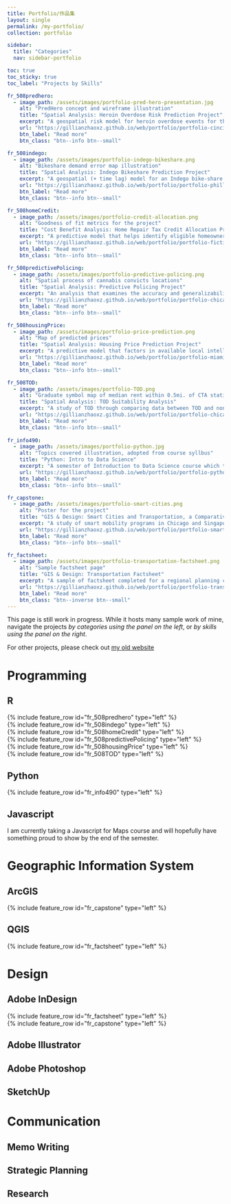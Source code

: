 ```yaml
---
title: Portfolio/作品集
layout: single
permalink: /my-portfolio/
collection: portfolio

sidebar:
  title: "Categories"
  nav: sidebar-portfolio

toc: true
toc_sticky: true
toc_label: "Projects by Skills"

fr_508predhero:
  - image_path: /assets/images/portfolio-pred-hero-presentation.jpg
    alt: "PredHero concept and wireframe illustration"
    title: "Spatial Analysis: Heroin Overdose Risk Prediction Project"
    excerpt: "A geospatial risk model for heroin overdose events for the City of Cincinnati, Ohio <br />"
    url: "https://gillianzhaoxz.github.io/web/portfolio/portfolio-cincinnati-risk-prediction/"
    btn_label: "Read more"
    btn_class: "btn--info btn--small"

fr_508indego:
  - image_path: /assets/images/portfolio-indego-bikeshare.png
    alt: "Bikeshare demand error map illustration"
    title: "Spatial Analysis: Indego Bikeshare Prediction Project"
    excerpt: "A geospatial (+ time lag) model for an Indego bike-share prediction use case"
    url: "https://gillianzhaoxz.github.io/web/portfolio/portfolio-philly-indego-prediction/"
    btn_label: "Read more"
    btn_class: "btn--info btn--small"

fr_508homeCredit:
  - image_path: /assets/images/portfolio-credit-allocation.png
    alt: "Goodness of fit metrics for the project"
    title: "Cost Benefit Analysis: Home Repair Tax Credit Allocation Project"
    excerpt: "A predictive model that helps identify eligible homeowners who are more likely to take the tax credit program"
    url: "https://gillianzhaoxz.github.io/web/portfolio/portfolio-fictional-credit-allocation/"
    btn_label: "Read more"
    btn_class: "btn--info btn--small"

fr_508predictivePolicing:
  - image_path: /assets/images/portfolio-predictive-policing.png
    alt: "Spatial process of cannabis convicts locations"
    title: "Spatial Analysis: Predictive Policing Project"
    excerpt: "An analysis that examines the accuracy and generalizability of a predictive policing model on Cannabis Possession crime in Chicago"
    url: "https://gillianzhaoxz.github.io/web/portfolio/portfolio-chicago-predictive-policing/"
    btn_label: "Read more"
    btn_class: "btn--info btn--small"

fr_508housingPrice:
  - image_path: /assets/images/portfolio-price-prediction.png
    alt: "Map of predicted prices"
    title: "Spatial Analysis: Housing Price Prediction Project"
    excerpt: "A predictive model that factors in available local intelligence in hopes of delivering a better model for home prices prediction"
    url: "https://gillianzhaoxz.github.io/web/portfolio/portfolio-miami-housing-price/"
    btn_label: "Read more"
    btn_class: "btn--info btn--small"

fr_508TOD:
  - image_path: /assets/images/portfolio-TOD.png
    alt: "Graduate symbol map of median rent within 0.5mi. of CTA stations"
    title: "Spatial Analysis: TOD Suitability Analysis"
    excerpt: "A study of TOD through comparing data between TOD and non-TOD areas across 2009 and 2017 in Chicago "
    url: "https://gillianzhaoxz.github.io/web/portfolio/portfolio-chicago-TOD/"
    btn_label: "Read more"
    btn_class: "btn--info btn--small"
  
fr_info490:
  - image_path: /assets/images/portfolio-python.jpg
    alt: "Topics covered illustration, adopted from course syllbus"
    title: "Python: Intro to Data Science"
    excerpt: "A semester of Introduction to Data Science course which trained my python and data science knowledge"
    url: "https://gillianzhaoxz.github.io/web/portfolio/portfolio-python-info490/"
    btn_label: "Read more"
    btn_class: "btn--info btn--small"

fr_capstone:
  - image_path: /assets/images/portfolio-smart-cities.png
    alt: "Poster for the project"
    title: "GIS & Design: Smart Cities and Transportation, a Comparative Case Study"
    excerpt: "A study of smart mobility programs in Chicago and Singapore"
    url: "https://gillianzhaoxz.github.io/web/portfolio/portfolio-smart-cities-case-studies/"
    btn_label: "Read more"
    btn_class: "btn--info btn--small"

fr_factsheet:
  - image_path: /assets/images/portfolio-transportation-factsheet.png
    alt: "Sample factsheet page"
    title: "GIS & Design: Transportation Factsheet"
    excerpt: "A sample of factsheet completed for a regional planning commission internship"
    url: "https://gillianzhaoxz.github.io/web/portfolio/portfolio-transportation-factsheet/"
    btn_label: "Read more"
    btn_class: "btn--inverse btn--small"
---
```



This page is still work in progress. While it hosts many sample work of mine, navigate the projects *by categories using the panel on the left*, or *by skills using the panel on the right*.

For other projects, please check out [my old website](https://gillianzhaoxz0.wixsite.com/home/1)

# Programming
## R
<div class="notice">
{% include feature_row id="fr_508predhero" type="left" %}
</div>

<div class="notice">
{% include feature_row id="fr_508indego" type="left" %}
</div>

<div class="notice">
{% include feature_row id="fr_508homeCredit" type="left" %}
</div>

<div class="notice">
{% include feature_row id="fr_508predictivePolicing" type="left" %}
</div>

<div class="notice">
{% include feature_row id="fr_508housingPrice" type="left" %}
</div>

<div class="notice">
{% include feature_row id="fr_508TOD" type="left" %}
</div>

## Python
<div class="notice">
{% include feature_row id="fr_info490" type="left" %}
</div>

## Javascript
<div class="notice">
I am currently taking a Javascript for Maps course and will hopefully have something proud to show by the end of the semester.
</div>

# Geographic Information System
## ArcGIS
<div class="notice">
{% include feature_row id="fr_capstone" type="left" %}
</div>

## QGIS
<div class="notice">
{% include feature_row id="fr_factsheet" type="left" %}
</div>

# Design
## Adobe InDesign
<div class="notice">
{% include feature_row id="fr_factsheet" type="left" %}
</div>

<div class="notice">
{% include feature_row id="fr_capstone" type="left" %}
</div>

## Adobe Illustrator
## Adobe Photoshop
## SketchUp

# Communication
## Memo Writing
## Strategic Planning
## Research